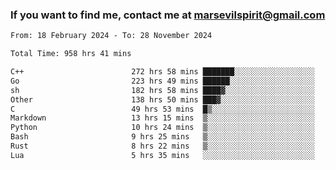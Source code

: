 ### If you want to find me, contact me at marsevilspirit@gmail.com

<!--
**marsevilspirit/marsevilspirit** is a ✨ _special_ ✨ repository because its `README.md` (this file) appears on your GitHub profile.

Here are some ideas to get you started:

- 🔭 I’m currently working on ...
- 🌱 I’m currently learning ...
- 👯 I’m looking to collaborate on ...
- 🤔 I’m looking for help with ...
- 💬 Ask me about ...
- 📫 How to reach me: ...
- 😄 Pronouns: ...
- ⚡ Fun fact: ...
-->
<!--START_SECTION:waka-->

```txt
From: 18 February 2024 - To: 28 November 2024

Total Time: 958 hrs 41 mins

C++                        272 hrs 58 mins ███████░░░░░░░░░░░░░░░░░░   28.47 %
Go                         223 hrs 49 mins ██████░░░░░░░░░░░░░░░░░░░   23.35 %
sh                         182 hrs 58 mins ████▓░░░░░░░░░░░░░░░░░░░░   19.09 %
Other                      138 hrs 50 mins ███▓░░░░░░░░░░░░░░░░░░░░░   14.48 %
C                          49 hrs 53 mins  █▒░░░░░░░░░░░░░░░░░░░░░░░   05.20 %
Markdown                   13 hrs 15 mins  ▒░░░░░░░░░░░░░░░░░░░░░░░░   01.38 %
Python                     10 hrs 24 mins  ▒░░░░░░░░░░░░░░░░░░░░░░░░   01.09 %
Bash                       9 hrs 25 mins   ▒░░░░░░░░░░░░░░░░░░░░░░░░   00.98 %
Rust                       8 hrs 22 mins   ▒░░░░░░░░░░░░░░░░░░░░░░░░   00.87 %
Lua                        5 hrs 35 mins   ░░░░░░░░░░░░░░░░░░░░░░░░░   00.58 %
```

<!--END_SECTION:waka-->
